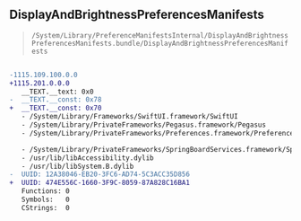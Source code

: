 ## DisplayAndBrightnessPreferencesManifests

> `/System/Library/PreferenceManifestsInternal/DisplayAndBrightnessPreferencesManifests.bundle/DisplayAndBrightnessPreferencesManifests`

```diff

-1115.109.100.0.0
+1115.201.0.0.0
   __TEXT.__text: 0x0
-  __TEXT.__const: 0x78
+  __TEXT.__const: 0x70
   - /System/Library/Frameworks/SwiftUI.framework/SwiftUI
   - /System/Library/PrivateFrameworks/Pegasus.framework/Pegasus
   - /System/Library/PrivateFrameworks/Preferences.framework/Preferences

   - /System/Library/PrivateFrameworks/SpringBoardServices.framework/SpringBoardServices
   - /usr/lib/libAccessibility.dylib
   - /usr/lib/libSystem.B.dylib
-  UUID: 12A38046-EB20-3FC6-AD74-5C3ACC35D856
+  UUID: 474E556C-1660-3F9C-8059-87A828C16BA1
   Functions: 0
   Symbols:   0
   CStrings:  0

```
